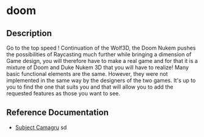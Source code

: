 # doom

## Description
Go to the top speed ! Continuation of the Wolf3D, the Doom Nukem pushes the possibilities of Raycasting much further while bringing a dimension of Game design, you will therefore have to make a real game and for that it is a mixture of Doom and Duke Nukem 3D that you will have to realize! Many basic functional elements are the same. However, they were not implemented in the same way by the designers of the two games. It's up to you to find the one that suits you and that will allow you to add the requested features as those you want to see.

## Reference Documentation

* [Subject Camagru](https://cdn.intra.42.fr/pdf/pdf/6010/doom-nukem.en.pdf)
sd
